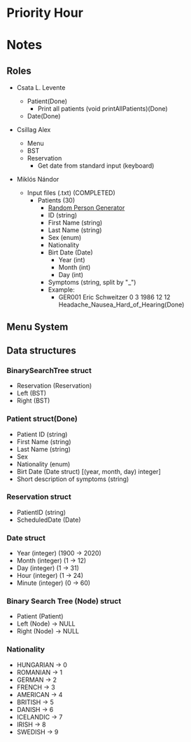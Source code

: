 # Priority Hour

# Notes

## Roles

- Csata L. Levente
	- Patient(Done)
		- Print all patients (void printAllPatients)(Done)
	- Date(Done)
	
- Csillag Alex
	- Menu
	- BST
	- Reservation
		- Get date from standard input (keyboard)
	
- Miklós Nándor
	- Input files (.txt) (COMPLETED)
		- Patients (30)
			- [Random Person Generator](https://www.fakenamegenerator.com/gen-random-gr-gr.php)
			- ID (string)
			- First Name (string)
			- Last  Name (string)
			- Sex (enum)
			- Nationality
			- Birt Date (Date)
				- Year (int)
				- Month (int)
				- Day (int)
			- Symptoms (string, split by "_")
			- Example:
				- GER001 Eric Schweitzer 0 3 1986 12 12 Headache_Nausea_Hard_of_Hearing(Done)

## Menu System

## Data structures

### BinarySearchTree struct 

- Reservation (Reservation)
- Left (BST)
- Right (BST)

### Patient struct(Done)

- Patient ID (string)
- First Name (string)
- Last Name (string)
- Sex
- Nationality (enum)
- Birt Date (Date struct) \[(year, month, day) integer\]
- Short description of symptoms (string)

### Reservation  struct

- PatientID (string)
- ScheduledDate (Date)

### Date struct

- Year (integer) (1900 -> 2020)
- Month (integer) (1 -> 12)
- Day (integer) (1 -> 31)
- Hour (integer) (1 -> 24)
- Minute (integer) (0 -> 60)

### Binary Search Tree (Node) struct

- Patient (Patient)
- Left (Node) -> NULL
- Right (Node) -> NULL

### Nationality

- HUNGARIAN -> 0
- ROMANIAN -> 1
- GERMAN -> 2
- FRENCH -> 3
- AMERICAN -> 4
- BRITISH -> 5
- DANISH -> 6
- ICELANDIC -> 7
- IRISH -> 8
- SWEDISH -> 9

